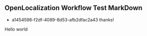 ## OpenLocalization Workflow Test MarkDown
* a1454598-f2df-4089-8d53-afb2dfac2a43 
thanks!

Hello world